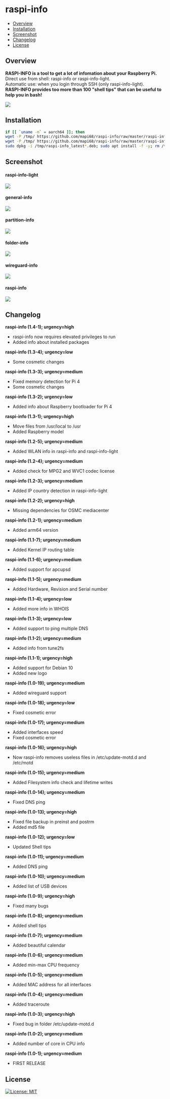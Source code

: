 # raspi-info

* [Overview](#overview)
* [Installation](#installation)
* [Screenshot](#screenshot)
* [Changelog](#changelog)
* [License](#license)

## Overview
<b>RASPI-INFO is a tool to get a lot of infomation about your Raspberry Pi.</b><br>
Direct use from shell: raspi-info or raspi-info-light.<br>
Automatic use: when you login through SSH (only raspi-info-light).<br>
<b>RASPI-INFO provides too more than 100 "shell tips" that can be useful to help you in bash!</b><br>

<img src="https://github.com/mapi68/raspi-info/raw/master/images/raspi-info-logo.png"><br>

## Installation
```bash
if [[ `uname -m` = aarch64 ]]; then
wget -P /tmp/ https://github.com/mapi68/raspi-info/raw/master/raspi-info_latest-64.deb; else
wget -P /tmp/ https://github.com/mapi68/raspi-info/raw/master/raspi-info_latest-32.deb; fi
sudo dpkg -i /tmp/raspi-info_latest*.deb; sudo apt install -f -y; rm /tmp/raspi-info_latest*.deb
```

## Screenshot
#### raspi-info-light
<img src="https://github.com/mapi68/raspi-info/raw/master/images/raspi-info-light.png"><br>
#### general-info
<img src="https://github.com/mapi68/raspi-info/raw/master/images/general-info.png"><br>
#### partition-info
<img src="https://github.com/mapi68/raspi-info/raw/master/images/partition-info.png"><br>
#### folder-info
<img src="https://github.com/mapi68/raspi-info/raw/master/images/folder-info.png"><br>
#### wireguard-info
<img src="https://github.com/mapi68/raspi-info/raw/master/images/wireguard-info.png"><br>
#### raspi-info
<img src="https://github.com/mapi68/raspi-info/raw/master/images/raspi-info.png"><br>


## Changelog

<b>raspi-info (1.4-1); urgency=high</b>
  * raspi-info now requires elevated privileges to run
  * Added info about installed packages

<b>raspi-info (1.3-4); urgency=low</b>
  * Some cosmetic changes
  
<b>raspi-info (1.3-3); urgency=medium</b>
  * Fixed memory detection for Pi 4
  * Some cosmetic changes
  
<b>raspi-info (1.3-2); urgency=low</b>
  * Added info about Raspberry bootloader for Pi 4

<b>raspi-info (1.3-1); urgency=high</b>
  * Move files from /usr/local to /usr
  * Added Raspberry model

<b>raspi-info (1.2-5); urgency=medium</b>
  * Added WLAN info in raspi-info and raspi-info-light

<b>raspi-info (1.2-4); urgency=medium</b>
  * Added check for MPG2 and WVC1 codec license

<b>raspi-info (1.2-3); urgency=medium</b>
  * Added IP country detection in raspi-info-light

<b>raspi-info (1.2-2); urgency=high</b>
  * Missing dependencies for OSMC mediacenter
  
<b>raspi-info (1.2-1); urgency=medium</b>
  * Added arm64 version

<b>raspi-info (1.1-7); urgency=medium</b>
  * Added Kernel IP routing table

<b>raspi-info (1.1-6); urgency=medium</b>
  * Added support for apcupsd

<b>raspi-info (1.1-5); urgency=medium</b>
  * Added Hardware, Revision and Serial number

<b>raspi-info (1.1-4); urgency=low</b>
  * Added more info in WHOIS
  
<b>raspi-info (1.1-3); urgency=low</b>
  * Added support to ping multiple DNS
  
<b>raspi-info (1.1-2); urgency=medium</b>
  * Added info from tune2fs

<b>raspi-info (1.1-1); urgency=high</b>
  * Added support for Debian 10
  * Added new logo

<b>raspi-info (1.0-19); urgency=medium</b>
  * Added wireguard support

<b>raspi-info (1.0-18); urgency=low</b>
  * Fixed cosmetic error

<b>raspi-info (1.0-17); urgency=medium</b>
  * Added interfaces speed
  * Fixed cosmetic error

<b>raspi-info (1.0-16); urgency=high</b>
  * Now raspi-info removes useless files in /etc/update-motd.d and /etc/motd

<b>raspi-info (1.0-15); urgency=medium</b>
  * Added Filesystem info check and lifetime writes

<b>raspi-info (1.0-14); urgency=medium</b>
  * Fixed DNS ping

<b>raspi-info (1.0-13); urgency=high</b>
  * Fixed file backup in preinst and postrm
  * Added md5 file

<b>raspi-info (1.0-12); urgency=low</b>
  * Updated Shell tips

<b>raspi-info (1.0-11); urgency=medium</b>
  * Added DNS ping

<b>raspi-info (1.0-10); urgency=medium</b>
  * Added list of USB devices

<b>raspi-info (1.0-9); urgency=high</b>
  * Fixed many bugs

<b>raspi-info (1.0-8); urgency=medium</b>
  * Added shell tips

<b>raspi-info (1.0-7); urgency=medium</b>
  * Added beautiful calendar

<b>raspi-info (1.0-6); urgency=medium</b>
  * Added min-max CPU frequency

<b>raspi-info (1.0-5); urgency=medium</b>
  * Added MAC address for all interfaces

<b>raspi-info (1.0-4); urgency=medium</b>
  * Added traceroute

<b>raspi-info (1.0-3); urgency=high</b>
  * Fixed bug in folder /etc/update-motd.d

<b>raspi-info (1.0-2); urgency=medium</b>
  * Added number of core in CPU info

<b>raspi-info (1.0-1); urgency=medium</b>
  * FIRST RELEASE
  
  
## License
[![License: MIT](https://img.shields.io/badge/License-MIT-blue.svg)](LICENSE.md)
